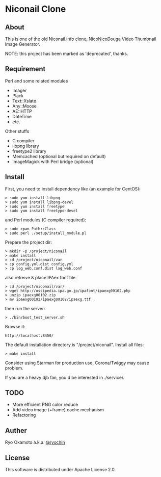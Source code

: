 Niconail Clone
==============

About
-----

This is one of the old Niconail.info clone, NicoNicoDouga
Video Thumbnail Image Generator.

NOTE: this project has been marked as 'deprecated', thanks.

Requirement
-----------

Perl and some related modules

* Imager
* Plack
* Text::Xslate
* Any::Moose
* AE::HTTP
* DateTime
* etc.

Other stuffs

* C compiler
* libpng library
* freetype2 library
* Memcached (optional but required on default)
* ImageMagick with Perl bridge (optional)

Install
-------

First, you need to install dependency like (an example for CentOS):

    > sudo yum install libpng
    > sudo yum install libpng-devel
    > sudo yum install freetype
    > sudo yum install freetype-devel

and Perl modules (C compiler required):

    > sudo cpan Path::Class
    > sudo perl ./setup/install_module.pl

Prepare the project dir:

    > mkdir -p /project/niconail
    > make install
    > cd /project/niconail/var
    > cp config.yml.dist config.yml
    > cp log_web.conf.dist log_web.conf

also retreive & place IPAex font file:

    > cd /project/niconail/var/
    > wget http://ossipedia.ipa.go.jp/ipafont/ipaexg00102.php
    > unzip ipaexg00102.zip
    > mv ipaexg00102/ipaexg00102/ipaexg.ttf .

then run the server:

    > ./bin/boot_test_server.sh

Browse it:

    http://localhost:8450/

The default installation directory is "/project/niconail".
Install all files:

    > make install

Consider using Starman for production use, Corona/Twiggy may cause problem.

If you are a heavy djb fan, you'd be interested in ./service/.

TODO
----

* More efficient PNG color reduce
* Add video image (+frame) cache mechanism
* Refactoring

Auther
------

Ryo Okamoto a.k.a. [@ryochin](http://twitter.com/ryochin)

License
-------

This software is distributed under Apache License 2.0.

